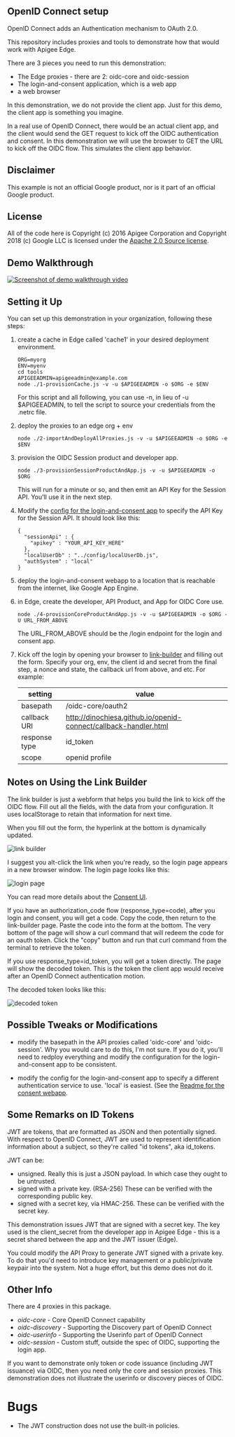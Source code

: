 ## OpenID Connect setup

OpenID Connect adds an Authentication mechanism to OAuth 2.0.

This repository includes proxies and tools to demonstrate how that would work with Apigee Edge.

There are 3 pieces you need to run this demonstration:
* The Edge proxies - there are 2: oidc-core and oidc-session
* The login-and-consent application, which is a web app
* a web browser


In this demonstration, we do not provide the client app. Just for this demo, the client
app is something you imagine.

In a real use of OpenID Connect, there would be an actual client app, and the client
would send the GET request to kick off the OIDC authentication and consent. In this
demonstration we will use the browser to GET the URL to kick off the OIDC flow. This
simulates the client app behavior.

## Disclaimer

This example is not an official Google product, nor is it part of an official Google product.

## License

All of the code here is Copyright (c) 2016 Apigee Corporation and Copyright 2018 (c) Google LLC is licensed under the [Apache 2.0 Source license](LICENSE).

## Demo Walkthrough

[![Screenshot of demo walkthrough video](docs/OIDC_Demo_Walkthrough_for_Apigee_SEs.png)](https://youtu.be/hJNGu0RFzzc "OIDC Demo Walkthrough")

## Setting it Up

You can set up this demonstration in your organization, following these steps:

1. create a cache in Edge called 'cache1' in your desired deployment environment.
   ```
   ORG=myorg
   ENV=myenv
   cd tools
   APIGEEADMIN=apigeeadmin@example.com
   node ./1-provisionCache.js -v -u $APIGEEADMIN -o $ORG -e $ENV
   ```

   For this script and all following, you can use -n, in lieu of -u $APIGEEADMIN, to
   tell the script to source your credentials from the .netrc file.

2. deploy the proxies to an edge org + env
   ```
   node ./2-importAndDeployAllProxies.js -v -u $APIGEEADMIN -o $ORG -e $ENV
   ```

3. provision the OIDC Session product and developer app.
   ```
   node ./3-provisionSessionProductAndApp.js -v -u $APIGEEADMIN -o $ORG
   ```
   This will run for a minute or so, and then emit an API Key for the Session API.  You'll use it in the next step.

4. Modify the [config for the login-and-consent app](consent-ui-webapp/config/config.json)
   to specify the API Key for the Session API.  It should look like this:
   ```
   {
     "sessionApi" : {
       "apikey" : "YOUR_API_KEY_HERE"
     },
     "localUserDb" : "../config/localUserDb.js",
     "authSystem" : "local"
   }
   ```

5. deploy the login-and-consent webapp to a location that is reachable from the internet, like Google App Engine.

6. in Edge, create the developer, API Product, and App for OIDC Core use.
   ```
   node ./4-provisionCoreProductAndApp.js -v -u $APIGEEADMIN -o $ORG -U URL_FROM_ABOVE
   ```

   The URL_FROM_ABOVE should be the /login endpoint for the login and consent app.

7. Kick off the login by opening your browser to
   [link-builder](https://dinochiesa.github.io/openid-connect/link-builder2.html) and filling out the
   form. Specify your org, env, the client id and secret from the final
   step, a nonce and state, the callback url from above, and etc. For example:

   | setting       | value                                                            |
   | ------------- | ---------------------------------------------------------------- |
   | basepath      | /oidc-core/oauth2                                                |
   | callback URI  | http://dinochiesa.github.io/openid-connect/callback-handler.html |
   | response type | id_token                                                         |
   | scope         | openid profile                                                   |


## Notes on Using the Link Builder

The link builder is just a webform that helps you build the link to kick off the OIDC
flow. Fill out all the fields, with the data from your configuration. It uses
localStorage to retain that information for next time.

When you fill out the form, the hyperlink at the bottom is dynamically updated.

![link builder](docs/OIDC_Link_Builder2.png)

I suggest you alt-click the link when you're ready, so the login page appears in a new
browser window. The login page looks like this:

![login page](docs/screenshot-20180828-180759.png)

You can read more details about the [Consent UI](./Consent-UI.md).

If you have an authorization_code flow (response_type=code), after you login and
consent, you will get a code. Copy the code, then return to the link-builder
page. Paste the code into the form at the bottom.  The very bottom of the page will show
a curl command that will redeem the code for an oauth token. Click the "copy" button and
run that curl command from the terminal to retrieve the token.

If you use response_type=id_token, you will get a token directly. The page will show the decoded token.
This is the token the client app would receive after an OpenID Connect authentication motion.

The decoded token looks like this:

![decoded token](docs/screenshot-20180828-180857.png)


## Possible Tweaks or Modifications

* modify the basepath in the API proxies called 'oidc-core' and 'oidc-session'. Why you
  would care to do this, I'm not sure.  If you do it, you'll need to redploy everything
  and modify the configuration for the login-and-consent app to be consistent.

* modify the config for the login-and-consent app to specify a different authentication
  service to use. 'local' is easiest. (See the [Readme for the consent
  webapp](./Consent-UI.md).



## Some Remarks on ID Tokens

JWT are tokens, that are formatted as JSON and then potentially signed. With respect to
OpenID Connect, JWT are used to represent identification information about a subject, so
they're called "id tokens", aka id_tokens.

JWT can be:
* unsigned. Really this is just a JSON payload. In which case they ought to be untrusted.
* signed with a private key. (RSA-256) These can be verified with the corresponding public key.
* signed with a secret key, via HMAC-256.  These can be verified with the secret key.

This demonstration issues JWT that are signed with a secret key. The key used is the
client_secret from the developer app in Apigee Edge - this is a secret shared between
the app and the JWT issuer (Edge).

You could modify the API Proxy to generate JWT signed with a private key. To do that
you'd need to introduce key management or a public/private keypair into the system. Not
a huge effort, but this demo does not do it.


## Other Info

There are 4 proxies in this package.

* *oidc-core* - Core OpenID Connect capability
* *oidc-discovery* - Supporting the Discovery part of OpenID Connect
* *oidc-userinfo* - Supporting the Userinfo part of OpenID Connect
* *oidc-session* - Custom stuff, outside the spec of OIDC, supporting the login app.

If you want to demonstrate only token or code issuance (including JWT issuance) via
OIDC, then you need only the core and session proxies. This demonstration does not
illustrate the userinfo or discovery pieces of OIDC.

# Bugs

* The JWT construction does not use the built-in policies.
